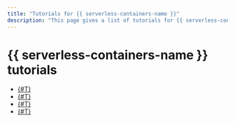 ```yaml
---
title: "Tutorials for {{ serverless-containers-name }}"
description: "This page gives a list of tutorials for {{ serverless-containers-name }}."
---
```


# {{ serverless-containers-name }} tutorials

* [{#T}](movies-database.md)
* [{#T}](ci-cd-serverless.md)
* [{#T}](pg-connect.md)
* [{#T}](deploy-app-container.md)
